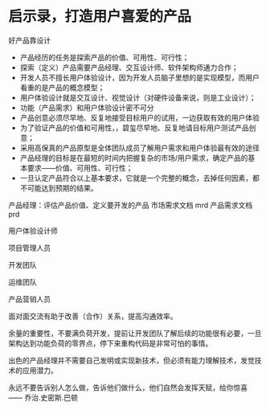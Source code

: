 # 启示录，打造用户喜爱的产品

好产品靠设计
- 产品经历的任务是探索产品的价值、可用性、可行性；
- 探索（定义）产品需要产品经理、交互设计师、软件架构师通力合作；
- 开发人员不擅长用户体验设计，因为开发人员脑子里想的是实现模型，而用户看重的是产品的概念模型；
- 用户体验设计就是交互设计、视觉设计（对硬件设备来说，则是工业设计）；
- 功能（产品需求）和用户体验设计密不可分
- 产品创意必须尽早地、反复地接受目标用户的试用，一边获取有效的用户体验
- 为了验证产品的价值和可用性，，碧玺尽早地、反复地请目标用户测试产品创意；
- 采用高保真的产品原型是全体团队成员了解用户需求和用户体验最有效的途径
- 产品经理的目标是在最短的时间内把握复杂的市场/用户需求，确定产品的基本要求——价值、可用性、可行性；
- 一旦认定产品符合以上基本要求，它就是一个完整的概念，去掉任何因素，都不可能达到预期的结果。



产品经理：评估产品价值、定义要开发的产品 
市场需求文档 mrd 产品需求文档 prd

用户体验设计师

项目管理人员

开发团队

运维团队

产品营销人员


面对面交流有助于改善（合作）关系，提高沟通效率。

余量的重要性，不要满负荷开发，提前让开发团队了解后续的功能很有必要，一旦架构达到功能负荷的零界点，停下来重构代码是非常可怕的事情。

出色的产品经理并不需要自己发明或实现新技术，但必须有能力理解技术，发觉技术的应用潜力。

永远不要告诉别人怎么做，告诉他们做什么，他们自然会发挥天赋，给你惊喜 —— 乔治.史密斯.巴顿

